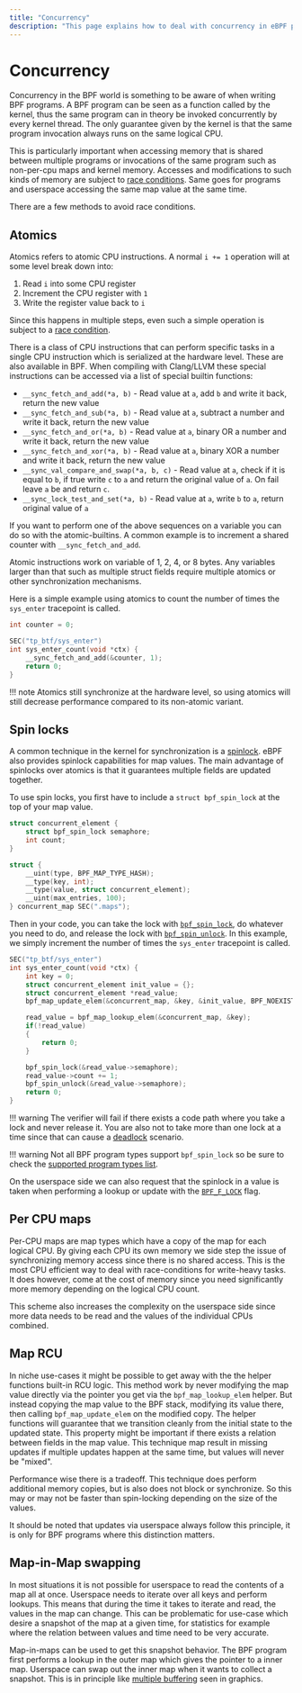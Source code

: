```yaml
---
title: "Concurrency"
description: "This page explains how to deal with concurrency in eBPF programs. It explains multiple methods to deal with concurrency, their pros and cons, and when to use them."
---
```

# Concurrency

Concurrency in the BPF world is something to be aware of when writing BPF programs. A BPF program can be seen as a function called by the kernel, thus the same program can in theory be invoked concurrently by every kernel thread. The only guarantee given by the kernel is that the same program invocation always runs on the same logical CPU.

This is particularly important when accessing memory that is shared between multiple programs or invocations of the same program such as non-per-cpu maps and kernel memory. Accesses and modifications to such kinds of memory are subject to [race conditions](https://en.wikipedia.org/wiki/Race_condition). Same goes for programs and userspace accessing the same map value at the same time.

There are a few methods to avoid race conditions.

## Atomics

Atomics refers to atomic CPU instructions. A normal `i += 1` operation will at some level break down into:

1. Read `i` into some CPU register
2. Increment the CPU register with `1`
3. Write the register value back to `i`

Since this happens in multiple steps, even such a simple operation is subject to a [race condition](https://en.wikipedia.org/wiki/Race_condition).

There is a class of CPU instructions that can perform specific tasks in a single CPU instruction which is serialized at the hardware level. These are also available in BPF. When compiling with Clang/LLVM these special instructions can be accessed via a list of special builtin functions:

* `__sync_fetch_and_add(*a, b)` - Read value at `a`, add `b` and write it back, return the new value
* `__sync_fetch_and_sub(*a, b)` - Read value at `a`, subtract a number and write it back, return the new value
* `__sync_fetch_and_or(*a, b)` - Read value at `a`, binary OR a number and write it back, return the new value
* `__sync_fetch_and_xor(*a, b)` - Read value at `a`, binary XOR a number and write it back, return the new value
* `__sync_val_compare_and_swap(*a, b, c)` - Read value at `a`, check if it is equal to `b`, if true write `c` to `a` and return the original value of `a`. On fail leave `a` be and return `c`.
* `__sync_lock_test_and_set(*a, b)` - Read value at `a`, write `b` to `a`, return original value of `a`

If you want to perform one of the above sequences on a variable you can do so with the atomic-builtins. A common example is to increment a shared counter with `__sync_fetch_and_add`.

Atomic instructions work on variable of 1, 2, 4, or 8 bytes. Any variables larger than that such as multiple struct fields require multiple atomics or other synchronization mechanisms.

Here is a simple example using atomics to count the number of times the `sys_enter` tracepoint is called.

```c
int counter = 0;

SEC("tp_btf/sys_enter")
int sys_enter_count(void *ctx) {
	__sync_fetch_and_add(&counter, 1);
	return 0;
}
```

!!! note
	Atomics still synchronize at the hardware level, so using atomics will still decrease performance compared to its non-atomic variant.

## Spin locks

A common technique in the kernel for synchronization is a [spinlock](https://en.wikipedia.org/wiki/Spinlock). eBPF also provides spinlock capabilities for map values. The main advantage of spinlocks over atomics is that it guarantees multiple fields are updated together.

To use spin locks, you first have to include a `struct bpf_spin_lock` at the top of your map value.

```c
struct concurrent_element {
	struct bpf_spin_lock semaphore;
	int count;
}

struct {
	__uint(type, BPF_MAP_TYPE_HASH);
	__type(key, int);
	__type(value, struct concurrent_element);
	__uint(max_entries, 100);
} concurrent_map SEC(".maps");
```

Then in your code, you can take the lock with [`bpf_spin_lock`](../helper-function/bpf_spin_lock.md), do whatever you need to do, and release the lock with [`bpf_spin_unlock`](../helper-function/bpf_spin_unlock.md). In this example, we simply increment the number of times the `sys_enter` tracepoint is called.

```c
SEC("tp_btf/sys_enter")
int sys_enter_count(void *ctx) {
	int key = 0;
	struct concurrent_element init_value = {};
	struct concurrent_element *read_value;
	bpf_map_update_elem(&concurrent_map, &key, &init_value, BPF_NOEXIST);

	read_value = bpf_map_lookup_elem(&concurrent_map, &key);
	if(!read_value)
	{
		return 0;
	}

	bpf_spin_lock(&read_value->semaphore);
	read_value->count += 1;
	bpf_spin_unlock(&read_value->semaphore);
	return 0;
}
```

!!! warning
	The verifier will fail if there exists a code path where you take a lock and never release it. You are also not to take more than one lock at a time since that can cause a [deadlock](https://en.wikipedia.org/wiki/Deadlock) scenario.

!!! warning
	Not all BPF program types support `bpf_spin_lock` so be sure to check the [supported program types list](../helper-function/bpf_spin_lock.md#program-types).

On the userspace side we can also request that the spinlock in a value is taken when performing a lookup or update with the [`BPF_F_LOCK`](../syscall/BPF_MAP_LOOKUP_ELEM.md#bpf_f_lock) flag.

## Per CPU maps

Per-CPU maps are map types which have a copy of the map for each logical CPU. By giving each CPU its own memory we side step the issue of synchronizing memory access since there is no shared access. This is the most CPU efficient way to deal with race-conditions for write-heavy tasks. It does however, come at the cost of memory since you need significantly more memory depending on the logical CPU count.

This scheme also increases the complexity on the userspace side since more data needs to be read and the values of the individual CPUs combined.

## Map RCU

In niche use-cases it might be possible to get away with the the helper functions built-in RCU logic. This method work by never modifying the map value directly via the pointer you get via the `bpf_map_lookup_elem` helper. But instead copying the map value to the BPF stack, modifying its value there, then calling `bpf_map_update_elem` on the modified copy. The helper functions will guarantee that we transition cleanly from the initial state to the updated state. This property might be important if there exists a relation between fields in the map value. This technique map result in missing updates if multiple updates happen at the same time, but values will never be "mixed".

Performance wise there is a tradeoff. This technique does perform additional memory copies, but is also does not block or synchronize. So this may or may not be faster than spin-locking depending on the size of the values.

It should be noted that updates via userspace always follow this principle, it is only for BPF programs where this distinction matters.

## Map-in-Map swapping

In most situations it is not possible for userspace to read the contents of a map all at once. Userspace needs to iterate over all keys and perform lookups. This means that during the time it takes to iterate and read, the values in the map can change. This can be problematic for use-case which desire a snapshot of the map at a given time, for statistics for example where the relation between values and time need to be very accurate.

Map-in-maps can be used to get this snapshot behavior. The BPF program first performs a lookup in the outer map which gives the pointer to a inner map. Userspace can swap out the inner map when it wants to collect a snapshot. This is in principle like [multiple buffering](https://en.wikipedia.org/wiki/Multiple_buffering) seen in graphics.
